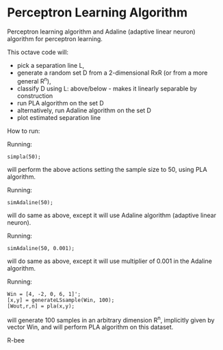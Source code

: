 Perceptron Learning Algorithm
======

Perceptron learning algorithm and Adaline (adaptive linear neuron) algorithm for perceptron learning.


This octave code will:
 - pick a separation line L, 
 - generate a random set D from a 2-dimensional RxR (or from a more general R<sup>n</sup>),
 - classify D using L: above/below - makes it linearly separable by construction
 - run PLA algorithm on the set D
 - alternatively, run Adaline algorithm on the set D
 - plot estimated separation line


How to run:

Running:

    simpla(50);

will perform the above actions setting the sample size to 50, using PLA algorithm.

Running:

    simAdaline(50); 

will do same as above, except it will use Adaline algorithm (adaptive linear neuron).

Running:

    simAdaline(50, 0.001); 

will do same as above, except it will use multiplier of 0.001 in the Adaline algorithm.

Running:

    Win = [4, -2, 0, 6, 1]';
    [x,y] = generateLSsample(Win, 100); 
    [Wout,r,n] = pla(x,y);

will generate 100 samples in an arbitrary dimension R<sup>n</sup>, implicitly given by vector Win, 
and will perform PLA algorithm on this dataset.


R-bee
